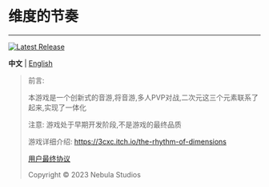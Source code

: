 # 维度的节奏
 
--------
[![Latest Release](https://img.shields.io/github/v/release/Nebula-Studios/The-rhythm-of-dimensions)](https://github.com/Nebula-Studios/The-rhythm-of-dimensions)

**中文** | [English](https://github.com/Nebula-Studios/The-rhythm-of-dimensions/blob/main/README.md)

> 前言:
>
> 本游戏是一个创新式的音游,将音游,多人PVP对战,二次元这三个元素联系了起来,实现了一体化
> 
> 注意: 游戏处于早期开发阶段,不是游戏的最终品质
> 
> 游戏详细介绍: https://3cxc.itch.io/the-rhythm-of-dimensions
> 
> [用户最终协议](https://github.com/Nebula-Studios/The-rhythm-of-dimensions/blob/main/.github/workflows/Eula_cn.md)
> 
> Copyright © 2023 Nebula Studios

